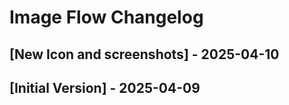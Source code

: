 # Image Flow Changelog

## [New Icon and screenshots] - 2025-04-10

## [Initial Version] - 2025-04-09
